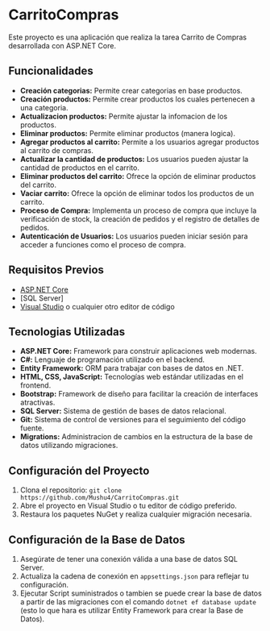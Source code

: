# CarritoCompras

Este proyecto es una aplicación que realiza la tarea Carrito de Compras desarrollada con ASP.NET Core.

## Funcionalidades

- **Creación categorias:** Permite crear categorias en base productos.
- **Creación productos:** Permite crear productos los cuales pertenecen a una categoria.
- **Actualizacion productos:** Permite ajustar la infomacion de los productos.
- **Eliminar productos:** Permite eliminar productos (manera logica).
- **Agregar productos al carrito:** Permite a los usuarios agregar productos al carrito de compras.
- **Actualizar la cantidad de productos:** Los usuarios pueden ajustar la cantidad de productos en el carrito.
- **Eliminar productos del carrito:** Ofrece la opción de eliminar productos del carrito.
- **Vaciar carrito:** Ofrece la opción de eliminar todos los productos de un carrito.
- **Proceso de Compra:** Implementa un proceso de compra que incluye la verificación de stock, la creación de pedidos y el registro de detalles de pedidos.
- **Autenticación de Usuarios:** Los usuarios pueden iniciar sesión para acceder a funciones como el proceso de compra.

## Requisitos Previos

- [ASP.NET Core](https://dotnet.microsoft.com/download)
- [SQL Server]
- [Visual Studio](https://visualstudio.microsoft.com/) o cualquier otro editor de código

## Tecnologias Utilizadas

- **ASP.NET Core:** Framework para construir aplicaciones web modernas.
- **C#:** Lenguaje de programación utilizado en el backend.
- **Entity Framework:** ORM para trabajar con bases de datos en .NET.
- **HTML, CSS, JavaScript:** Tecnologías web estándar utilizadas en el frontend.
- **Bootstrap:** Framework de diseño para facilitar la creación de interfaces atractivas.
- **SQL Server:** Sistema de gestión de bases de datos relacional.
- **Git:** Sistema de control de versiones para el seguimiento del código fuente.
- **Migrations:** Administracion de cambios en la estructura de la base de datos utilizando migraciones.

## Configuración del Proyecto

1. Clona el repositorio: `git clone https://github.com/Mushu4/CarritoCompras.git`
2. Abre el proyecto en Visual Studio o tu editor de código preferido.
3. Restaura los paquetes NuGet y realiza cualquier migración necesaria.

## Configuración de la Base de Datos

1. Asegúrate de tener una conexión válida a una base de datos SQL Server.
2. Actualiza la cadena de conexión en `appsettings.json` para reflejar tu configuración.
3. Ejecutar Script suministrados o tambien  se puede crear la base de datos a partir de las migraciones con el comando `dotnet ef database update` (esto lo que hara es utilizar Entity Framework para crear la Base de Datos).
